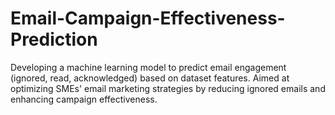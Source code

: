 # Email-Campaign-Effectiveness-Prediction
Developing a machine learning model to predict email engagement (ignored, read, acknowledged) based on dataset features. Aimed at optimizing SMEs' email marketing strategies by reducing ignored emails and enhancing campaign effectiveness.
